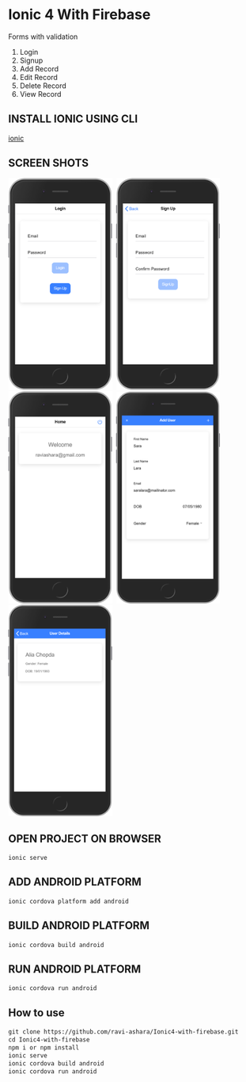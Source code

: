 # Ionic 4 With Firebase

Forms with validation
1) Login
2) Signup
3) Add Record
4) Edit Record
5) Delete Record
6) View Record

## INSTALL IONIC USING CLI

 [ionic](https://ionicframework.com/docs/v3/intro/installation/)

## SCREEN SHOTS

<img src="src/assets/screenshots/Login.png" width="210"/>&nbsp;
<img src="src/assets/screenshots/Signup.png" width="210"/>&nbsp;
<img src="src/assets/screenshots/Home.png" width="210"/>&nbsp;
<img src="src/assets/screenshots/Add.png" width="210"/>&nbsp;
<img src="src/assets/screenshots/View.png" width="210"/>

## OPEN PROJECT ON BROWSER

```
ionic serve
```

## ADD ANDROID PLATFORM

```
ionic cordova platform add android
```

## BUILD ANDROID PLATFORM

```
ionic cordova build android
```

## RUN ANDROID PLATFORM

```
ionic cordova run android
```

## How to use

```npm
git clone https://github.com/ravi-ashara/Ionic4-with-firebase.git
cd Ionic4-with-firebase
npm i or npm install
ionic serve
ionic cordova build android
ionic cordova run android
```